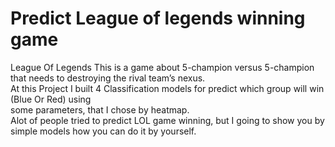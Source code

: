 # Predict League of legends winning game
League Of Legends This is a game about 5-champion versus 5-champion that needs to destroying the rival team’s nexus.
<br/>
At this Project I built 4 Classification models for predict which group will win (Blue Or Red) using
<br/>
some parameters, that I chose by heatmap.
<br/>
Alot of people tried to predict LOL game winning, but I going to show you by simple models how you can do it by yourself.
